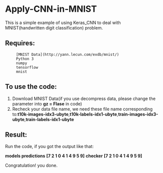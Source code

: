 # Apply-CNN-in-MNIST
This is a simple example of using Keras_CNN to deal with MNIST(handwritten digit classification) problem.

## Requires: 
         [MNIST Data](http://yann.lecun.com/exdb/mnist/)
         Python 3
         numpy
         tensorflow
         mnist
         
## To use the code:

1. Download MNIST Data(if you use decompress data, please change the parameter into **gz = Flase** in code)
2. Recheck your data file name, we need these file name corresponding to:**t10k-images-idx3-ubyte**,**t10k-labels-idx1-ubyte**,**train-images-idx3-ubyte**,**train-labels-idx1-ubyte**

## Result:

Run the code, if you got the output like that:

**models predictions**
**[7 2 1 0 4 1 4 9 5 9]**
**checker**
**[7 2 1 0 4 1 4 9 5 9]**

Congratulation! you done.


         

